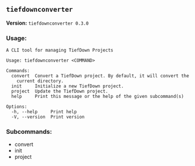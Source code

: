 ## `tiefdownconverter `

**Version:** `tiefdownconverter 0.3.0`

### Usage:
```
A CLI tool for managing TiefDown Projects

Usage: tiefdownconverter <COMMAND>

Commands:
  convert  Convert a TiefDown project. By default, it will convert the
    current directory.
  init     Initialize a new TiefDown project.
  project  Update the TiefDown project.
  help     Print this message or the help of the given subcommand(s)

Options:
  -h, --help     Print help
  -V, --version  Print version
```

### Subcommands:
- convert
- init
- project

